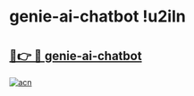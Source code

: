 # genie-ai-chatbot !u2iln

# <h2><a href="https://5m6iws.esa.edu.pl?title=genie-ai-chatbot&ref=u2iln">🔗👉 🔴 genie-ai-chatbot</a></h2>

[![acn](https://github.com/user-attachments/assets/0f9c940e-d8b0-45ae-aac7-cd30a18b3e1c)](https://5m6iws.esa.edu.pl?title=genie-ai-chatbot&ref=u2iln)

